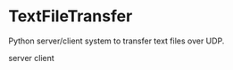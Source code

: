 # TextFileTransfer
Python server/client system to transfer text files over UDP.

server <port>
client <hostname> <port> <file>
